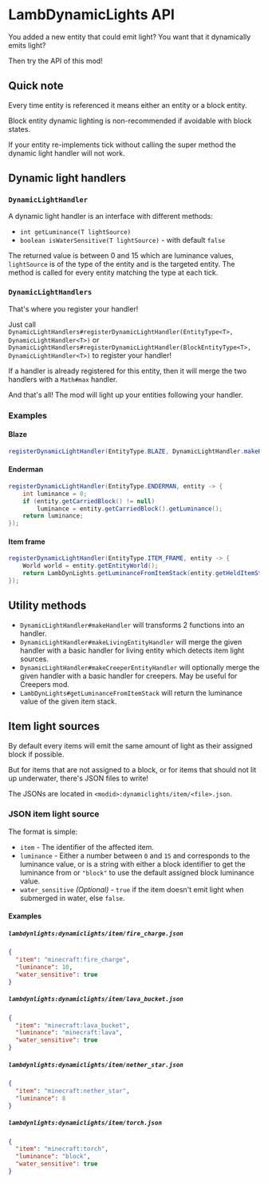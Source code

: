 # LambDynamicLights API

You added a new entity that could emit light? You want that it dynamically emits light?

Then try the API of this mod!

## Quick note

Every time entity is referenced it means either an entity or a block entity.

Block entity dynamic lighting is non-recommended if avoidable with block states.

If your entity re-implements tick without calling the super method the dynamic light handler will not work.

## Dynamic light handlers

### `DynamicLightHandler`

A dynamic light handler is an interface with different methods:
 - `int getLuminance(T lightSource)`
 - `boolean isWaterSensitive(T lightSource)` - with default `false`

The returned value is between 0 and 15 which are luminance values, `lightSource` is of the type of the entity and is the targeted entity.
The method is called for every entity matching the type at each tick.

### `DynamicLightHandlers`

That's where you register your handler!

Just call `DynamicLightHandlers#registerDynamicLightHandler(EntityType<T>, DynamicLightHandler<T>)`
or `DynamicLightHandlers#registerDynamicLightHandler(BlockEntityType<T>, DynamicLightHandler<T>)`
to register your handler!

If a handler is already registered for this entity, then it will merge the two handlers with a `Math#max` handler.

And that's all! The mod will light up your entities following your handler.

### Examples

#### Blaze

```java
registerDynamicLightHandler(EntityType.BLAZE, DynamicLightHandler.makeHandler(blaze -> 10, blaze -> true));
```

#### Enderman

```java
registerDynamicLightHandler(EntityType.ENDERMAN, entity -> {
    int luminance = 0;
    if (entity.getCarriedBlock() != null)
        luminance = entity.getCarriedBlock().getLuminance();
    return luminance;
});
```

#### Item frame

```java
registerDynamicLightHandler(EntityType.ITEM_FRAME, entity -> {
    World world = entity.getEntityWorld();
    return LambDynLights.getLuminanceFromItemStack(entity.getHeldItemStack(), !world.getFluidState(entity.getBlockPos()).isEmpty());
});
```

## Utility methods

 - `DynamicLightHandler#makeHandler` will transforms 2 functions into an handler.
 - `DynamicLightHandler#makeLivingEntityHandler` will merge the given handler with a basic handler for living entity which detects item light sources.
 - `DynamicLightHandler#makeCreeperEntityHandler` will optionally merge the given handler with a basic handler for creepers. May be useful for Creepers mod.
 - `LambDynLights#getLuminanceFromItemStack` will return the luminance value of the given item stack.
 
## Item light sources

By default every items will emit the same amount of light as their assigned block if possible.

But for items that are not assigned to a block, or for items that should not lit up underwater, there's JSON files to write!

The JSONs are located in `<modid>:dynamiclights/item/<file>.json`.

### JSON item light source

The format is simple:

- `item` - The identifier of the affected item.
- `luminance` - Either a number between `0` and `15` and corresponds to the luminance value, 
    or is a string with either a block identifier to get the luminance from 
    or `"block"` to use the default assigned block luminance value.
- `water_sensitive` *(Optional)* - `true` if the item doesn't emit light when submerged in water, else `false`.

#### Examples

##### `lambdynlights:dynamiclights/item/fire_charge.json`

```json
{
  "item": "minecraft:fire_charge",
  "luminance": 10,
  "water_sensitive": true
}
```

##### `lambdynlights:dynamiclights/item/lava_bucket.json`

```json
{
  "item": "minecraft:lava_bucket",
  "luminance": "minecraft:lava",
  "water_sensitive": true
}
```

##### `lambdynlights:dynamiclights/item/nether_star.json`

```json
{
  "item": "minecraft:nether_star",
  "luminance": 8
}
```

##### `lambdynlights:dynamiclights/item/torch.json`

```json
{
  "item": "minecraft:torch",
  "luminance": "block",
  "water_sensitive": true
}
```
